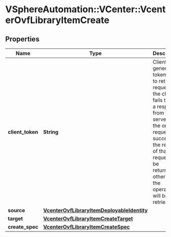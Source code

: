 # VSphereAutomation::VCenter::VcenterOvfLibraryItemCreate

## Properties
Name | Type | Description | Notes
------------ | ------------- | ------------- | -------------
**client_token** | **String** | Client-generated token used to retry a request if the client fails to get a response from the server. If the original request succeeded, the result of that request will be returned, otherwise the operation will be retried. | [optional] 
**source** | [**VcenterOvfLibraryItemDeployableIdentity**](VcenterOvfLibraryItemDeployableIdentity.md) |  | 
**target** | [**VcenterOvfLibraryItemCreateTarget**](VcenterOvfLibraryItemCreateTarget.md) |  | 
**create_spec** | [**VcenterOvfLibraryItemCreateSpec**](VcenterOvfLibraryItemCreateSpec.md) |  | 



